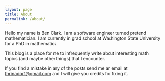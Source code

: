 ```yaml
---
layout: page
title: About
permalink: /about/
---
```


Hello my name is Ben Clark. I am a software engineer turned pretend mathematician. I am currently in grad school at Washington State University for a PhD in mathematics. 

This blog is a place for me to infrequently write about interesting math topics (and maybe other things) that I encounter. 

If you find a mistake in any of the posts send me an email at thrinador1@gmail.com and I will give you credits for fixing it.